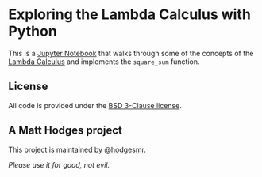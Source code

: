 # Exploring the Lambda Calculus with Python

This is a [Jupyter Notebook](https://nbviewer.org/github/hodgesmr/python_lambda_calculus/blob/main/Exploring%20the%20Lambda%20Calculus%20with%20Python.ipynb) that walks through some of the concepts of the [Lambda Calculus](https://en.wikipedia.org/wiki/Lambda_calculus) and implements the `square_sum` function.

## License

All code is provided under the [BSD 3-Clause license](https://github.com/hodgesmr/python_lambda_calculus/blob/master/LICENSE).

## A Matt Hodges project

This project is maintained by [@hodgesmr](http://twitter.com/hodgesmr).

_Please use it for good, not evil._
